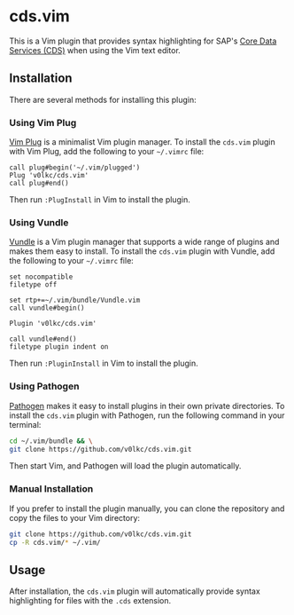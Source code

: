 # cds.vim

This is a Vim plugin that provides syntax highlighting for SAP's [Core Data Services (CDS)](https://cap.cloud.sap/docs/cds/) when using the Vim text editor. 

## Installation

There are several methods for installing this plugin:

### Using Vim Plug

[Vim Plug](https://github.com/junegunn/vim-plug) is a minimalist Vim plugin manager. To install the `cds.vim` plugin with Vim Plug, add the following to your `~/.vimrc` file:

```vim
call plug#begin('~/.vim/plugged')
Plug 'v0lkc/cds.vim'
call plug#end()
```

Then run `:PlugInstall` in Vim to install the plugin.

### Using Vundle

[Vundle](https://github.com/VundleVim/Vundle.vim) is a Vim plugin manager that supports a wide range of plugins and makes them easy to install. To install the `cds.vim` plugin with Vundle, add the following to your `~/.vimrc` file:

```vim
set nocompatible
filetype off

set rtp+=~/.vim/bundle/Vundle.vim
call vundle#begin()

Plugin 'v0lkc/cds.vim'

call vundle#end()
filetype plugin indent on
```

Then run `:PluginInstall` in Vim to install the plugin.

### Using Pathogen

[Pathogen](https://github.com/tpope/vim-pathogen) makes it easy to install plugins in their own private directories. To install the `cds.vim` plugin with Pathogen, run the following command in your terminal:

```bash
cd ~/.vim/bundle && \
git clone https://github.com/v0lkc/cds.vim.git
```

Then start Vim, and Pathogen will load the plugin automatically.

### Manual Installation

If you prefer to install the plugin manually, you can clone the repository and copy the files to your Vim directory:

```bash
git clone https://github.com/v0lkc/cds.vim.git
cp -R cds.vim/* ~/.vim/
```

## Usage

After installation, the `cds.vim` plugin will automatically provide syntax highlighting for files with the `.cds` extension.
